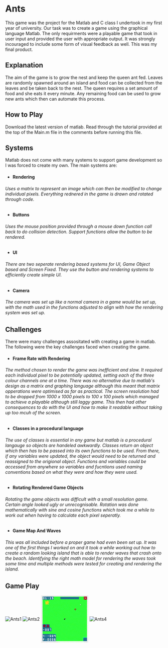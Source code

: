 # Ants

This game was the project for the Matlab and C class I undertook in my first year of university. Our task was to create a game using the graphical language Matlab. The only requirments were a playable game that took in user input and provided the user with appropriate output. It was strongly incouraged to include some form of visual feedback as well. This was my final product.

## Explanation 
The aim of the game is to grow the nest and keep the queen ant fed. Leaves are randomly spawned around an island and food can be collected from the leaves and be taken back to the nest. The queen requires a set amount of food and she eats it every minute. Any remaining food can be used to grow new ants which then can automate this process. 

## How to Play
Download the latest version of matlab. Read through the tutorial provided at the top of the Main.m file in the comments before running this file. 

## Systems
Matlab does not come with many systems to support game development so I was forced to create my own. The main systems are:

- #### Rendering

###### Uses a matrix to represent an image which can then be modified to change individual pixels. Everything rednered in the game is drawn and rotated through code.

- #### Buttons

###### Uses the mouse position provided through a mouse down function call back to do collision detection. Support functions allow the button to be rendered. 

- #### UI

###### There are two seperate rendering based systems for UI, Game Object based and Screen Fixed. They use the button and rendering systems to efficiently create simple UI. 

- #### Camera

###### The camera was set up like a normal camera in a game would be set up, with the math used in the functions adjusted to align with how the rendering system was set up. 

## Challenges

There were many challenges assositated with creating a game in matlab. The following were the key challenges faced when creating the game.

- #### Frame Rate with Rendering

###### The method chosen to render the game was inefficient and slow. It required each individual pixel to be potentially updated, setting each of the three colour channels one at a time. There was no alternative due to matlab's design as a matrix and graphing language although this meant that matrix opperations were optimised as far as practical. The screen resolution had to be dropped from 1000 x 1000 pixels to 100 x 100 pixels which managed to achieve a playable although still laggy game. This then had other consequences to do with the UI and how to make it readable without taking up too mcuh of the screen. 

- #### Classes in a procedural language

###### The use of classes is essential in any game but matlab is a procedural langauge so objects are handeled awkwardly. Classes return an object which then has to be passed into its own functions to be used. From there, if any variables were updated, the object would need to be returned and reassigned to the origional object. Functions and variables could be accessed from anywhere so variables and fucntions used naming conventions based on what they were and how they were used. 

- #### Rotating Rendered Game Objects

###### Rotating the game objects was difficult with a small resolution game. Certain angle looked ugly or unrecognisable. Rotation was done mathematically with sine and cosine functions which took me a while to work out when having to calculate each pixel seperatly. 

- #### Game Map And Waves

###### This was all included before a proper game had even been set up. It was one of the first things I worked on and it took a while working out how to create a random looking island that is able to render waves that crash onto the beach. Identifying the right math model for rendering the waves took some time and multiple methods were tested for creating and rendering the island. 

## Game Play

<img src="/Resources/Ants1.gif" alt="Ants1" width="30%" align="middle"/>
<img src="/Resources/Ants2.gif" alt="Ants2" width="30%" align="middle"/>
<img src="/Resources/Ants3.gif" alt="Ants3" width="30%" align="middle"/>
<img src="/Resources/Ants4.gif" alt="Ants4" width="30%" align="middle"/>